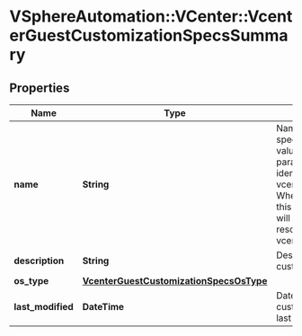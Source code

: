 # VSphereAutomation::VCenter::VcenterGuestCustomizationSpecsSummary

## Properties
Name | Type | Description | Notes
------------ | ------------- | ------------- | -------------
**name** | **String** | Name of the guest customization specification. When clients pass a value of this structure as a parameter, the field must be an identifier for the resource type: vcenter.guest.CustomizationSpec. When operations return a value of this structure as a result, the field will be an identifier for the resource type: vcenter.guest.CustomizationSpec. | 
**description** | **String** | Description of the guest customization specification. | 
**os_type** | [**VcenterGuestCustomizationSpecsOsType**](VcenterGuestCustomizationSpecsOsType.md) |  | 
**last_modified** | **DateTime** | Date and tme when this guest customization specification was last modified. | 


